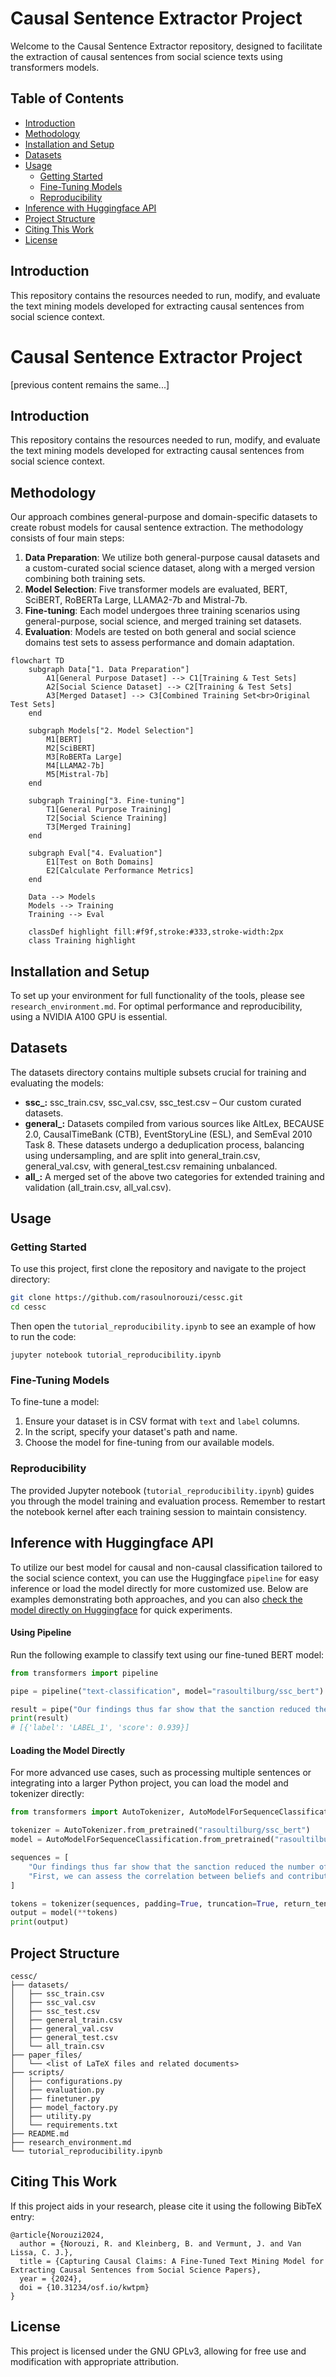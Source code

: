 # Causal Sentence Extractor Project

Welcome to the Causal Sentence Extractor repository, designed to facilitate the extraction of causal sentences from social science texts using transformers models.

## Table of Contents
- [Introduction](#introduction)
- [Methodology](#methodology)
- [Installation and Setup](#installation-and-setup)
- [Datasets](#datasets)
- [Usage](#usage)
  - [Getting Started](#getting-started)
  - [Fine-Tuning Models](#fine-tuning-models)
  - [Reproducibility](#reproducibility)
- [Inference with Huggingface API](#Inference-with-Huggingface-API) 
- [Project Structure](#project-structure)
- [Citing This Work](#citing-this-work)
- [License](#license)

## Introduction
This repository contains the resources needed to run, modify, and evaluate the text mining models developed for extracting causal sentences from social science context.

# Causal Sentence Extractor Project

[previous content remains the same...]

## Introduction
This repository contains the resources needed to run, modify, and evaluate the text mining models developed for extracting causal sentences from social science context.

## Methodology
Our approach combines general-purpose and domain-specific datasets to create robust models for causal sentence extraction. The methodology consists of four main steps:

1. **Data Preparation**: We utilize both general-purpose causal datasets and a custom-curated social science dataset, along with a merged version combining both training sets.
2. **Model Selection**: Five transformer models are evaluated, BERT, SciBERT, RoBERTa Large, LLAMA2-7b and Mistral-7b.
3. **Fine-tuning**: Each model undergoes three training scenarios using general-purpose, social science, and merged training set datasets.
4. **Evaluation**: Models are tested on both general and social science domains test sets to assess performance and domain adaptation.

```mermaid
flowchart TD
    subgraph Data["1. Data Preparation"]
        A1[General Purpose Dataset] --> C1[Training & Test Sets]
        A2[Social Science Dataset] --> C2[Training & Test Sets]
        A3[Merged Dataset] --> C3[Combined Training Set<br>Original Test Sets]
    end

    subgraph Models["2. Model Selection"]
        M1[BERT]
        M2[SciBERT]
        M3[RoBERTa Large]
        M4[LLAMA2-7b]
        M5[Mistral-7b]
    end

    subgraph Training["3. Fine-tuning"]
        T1[General Purpose Training]
        T2[Social Science Training]
        T3[Merged Training]
    end

    subgraph Eval["4. Evaluation"]
        E1[Test on Both Domains]
        E2[Calculate Performance Metrics]
    end

    Data --> Models
    Models --> Training
    Training --> Eval

    classDef highlight fill:#f9f,stroke:#333,stroke-width:2px
    class Training highlight
```

## Installation and Setup
To set up your environment for full functionality of the tools, please see `research_environment.md`. For optimal performance and reproducibility, using a NVIDIA A100 GPU is essential.

## Datasets

The datasets directory contains multiple subsets crucial for training and evaluating the models:

- **ssc_:** ssc_train.csv, ssc_val.csv, ssc_test.csv – Our custom curated datasets.
- **general_:** Datasets compiled from various sources like AltLex, BECAUSE 2.0, CausalTimeBank (CTB), EventStoryLine (ESL), and SemEval 2010 Task 8. These datasets undergo a deduplication process, balancing using undersampling, and are split into general_train.csv, general_val.csv, with general_test.csv remaining unbalanced.
- **all_:** A merged set of the above two categories for extended training and validation (all_train.csv, all_val.csv).

## Usage

### Getting Started
To use this project, first clone the repository and navigate to the project directory:
```bash
git clone https://github.com/rasoulnorouzi/cessc.git
cd cessc
```
Then open the `tutorial_reproducibility.ipynb` to see an example of how to run the code:
````bas
jupyter notebook tutorial_reproducibility.ipynb
````
### Fine-Tuning Models
To fine-tune a model:
1.  Ensure your dataset is in CSV format with `text` and `label` columns.
2.  In the script, specify your dataset's path and name.
3.  Choose the model for fine-tuning from our available models.
### Reproducibility
The provided Jupyter notebook (`tutorial_reproducibility.ipynb`) guides you through the model training and evaluation process. Remember to restart the notebook kernel after each training session to maintain consistency.

## Inference with Huggingface API
To utilize our best model for causal and non-causal classification tailored to the social science context, you can use the Huggingface `pipeline` for easy inference or load the model directly for more customized use. Below are examples demonstrating both approaches, and you can also [check the model directly on Huggingface](https://huggingface.co/rasoultilburg/ssc_bert?text=In+the+beginning%2C+Sonca+seemed+to+have+intensified+rapidly+since+its+formation+%2C+however%2C+soon+the+storm+weakened+back+to+a+minimal+tropical+storm+because+of+dry+air+entering+the+LLCC+that+caused+it+to+elongate+and+weaken.) for quick experiments.

#### Using Pipeline
Run the following example to classify text using our fine-tuned BERT model:

```python
from transformers import pipeline

pipe = pipeline("text-classification", model="rasoultilburg/ssc_bert")

result = pipe("Our findings thus far show that the sanction reduced the number of chips that participants allocated to themselves and that it only increased the number of chips allocated to the yellow pool when there were two options.")
print(result)
# [{'label': 'LABEL_1', 'score': 0.939}]
```
#### Loading the Model Directly
For more advanced use cases, such as processing multiple sentences or integrating into a larger Python project, you can load the model and tokenizer directly:
```python
from transformers import AutoTokenizer, AutoModelForSequenceClassification

tokenizer = AutoTokenizer.from_pretrained("rasoultilburg/ssc_bert")
model = AutoModelForSequenceClassification.from_pretrained("rasoultilburg/ssc_bert")

sequences = [
    "Our findings thus far show that the sanction reduced the number of chips that participants allocated to themselves and that it only increased the number of chips allocated to the yellow pool when there were two options.",
    "First, we can assess the correlation between beliefs and contributions, which we expect to differ between types of players and which helps us to check on the player type as elicited in the P-experiment."
]

tokens = tokenizer(sequences, padding=True, truncation=True, return_tensors="pt")
output = model(**tokens)
print(output)
```

## Project Structure
````
cessc/
├── datasets/
│   ├── ssc_train.csv
│   ├── ssc_val.csv
│   ├── ssc_test.csv
│   ├── general_train.csv
│   ├── general_val.csv
│   ├── general_test.csv
│   └── all_train.csv
├── paper_files/
│   └── <list of LaTeX files and related documents>
├── scripts/
│   ├── configurations.py
│   ├── evaluation.py
│   ├── finetuner.py
│   ├── model_factory.py
│   ├── utility.py
│   └── requirements.txt
├── README.md
├── research_environment.md
└── tutorial_reproducibility.ipynb
````
## Citing This Work

If this project aids in your research, please cite it using the following BibTeX entry:
````
@article{Norouzi2024,
  author = {Norouzi, R. and Kleinberg, B. and Vermunt, J. and Van Lissa, C. J.},
  title = {Capturing Causal Claims: A Fine-Tuned Text Mining Model for Extracting Causal Sentences from Social Science Papers},
  year = {2024},
  doi = {10.31234/osf.io/kwtpm}
}
````
## License

This project is licensed under the GNU GPLv3, allowing for free use and modification with appropriate attribution.
